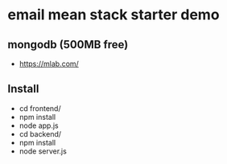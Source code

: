# email mean stack starter demo

## mongodb (500MB free)
- https://mlab.com/

## Install
- cd frontend/
- npm install
- node app.js
- cd backend/
- npm install
- node server.js
